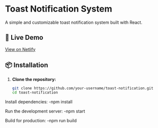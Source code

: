 # Toast Notification System

A simple and customizable toast notification system built with React.

## 🚀 Live Demo
[View on Netlify](https://toastnotification405.netlify.app/)

## 📦 Installation

1. **Clone the repository:**
   ```sh
   git clone https://github.com/your-username/toast-notification.git
   cd toast-notification


Install dependencies:
-npm install


Run the development server:
-npm start


Build for production:
-npm run build
